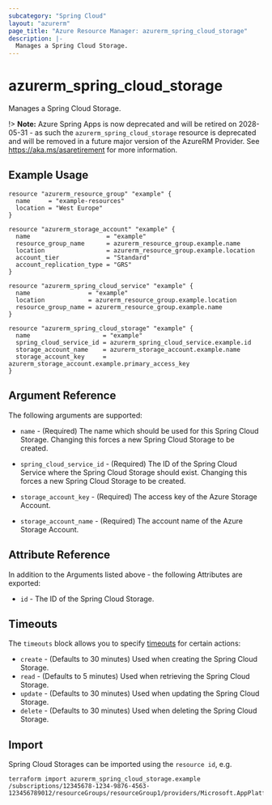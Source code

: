 ```yaml
---
subcategory: "Spring Cloud"
layout: "azurerm"
page_title: "Azure Resource Manager: azurerm_spring_cloud_storage"
description: |-
  Manages a Spring Cloud Storage.
---
```


# azurerm_spring_cloud_storage

Manages a Spring Cloud Storage.

!> **Note:** Azure Spring Apps is now deprecated and will be retired on 2028-05-31 - as such the `azurerm_spring_cloud_storage` resource is deprecated and will be removed in a future major version of the AzureRM Provider. See https://aka.ms/asaretirement for more information.

## Example Usage

```hcl
resource "azurerm_resource_group" "example" {
  name     = "example-resources"
  location = "West Europe"
}

resource "azurerm_storage_account" "example" {
  name                     = "example"
  resource_group_name      = azurerm_resource_group.example.name
  location                 = azurerm_resource_group.example.location
  account_tier             = "Standard"
  account_replication_type = "GRS"
}

resource "azurerm_spring_cloud_service" "example" {
  name                = "example"
  location            = azurerm_resource_group.example.location
  resource_group_name = azurerm_resource_group.example.name
}

resource "azurerm_spring_cloud_storage" "example" {
  name                    = "example"
  spring_cloud_service_id = azurerm_spring_cloud_service.example.id
  storage_account_name    = azurerm_storage_account.example.name
  storage_account_key     = azurerm_storage_account.example.primary_access_key
}
```

## Argument Reference

The following arguments are supported:

* `name` - (Required) The name which should be used for this Spring Cloud Storage. Changing this forces a new Spring Cloud Storage to be created.

* `spring_cloud_service_id` - (Required) The ID of the Spring Cloud Service where the Spring Cloud Storage should exist. Changing this forces a new Spring Cloud Storage to be created.

* `storage_account_key` - (Required) The access key of the Azure Storage Account.

* `storage_account_name` - (Required) The account name of the Azure Storage Account.

## Attribute Reference

In addition to the Arguments listed above - the following Attributes are exported:

* `id` - The ID of the Spring Cloud Storage.

## Timeouts

The `timeouts` block allows you to specify [timeouts](https://developer.hashicorp.com/terraform/language/resources/configure#define-operation-timeouts) for certain actions:

* `create` - (Defaults to 30 minutes) Used when creating the Spring Cloud Storage.
* `read` - (Defaults to 5 minutes) Used when retrieving the Spring Cloud Storage.
* `update` - (Defaults to 30 minutes) Used when updating the Spring Cloud Storage.
* `delete` - (Defaults to 30 minutes) Used when deleting the Spring Cloud Storage.

## Import

Spring Cloud Storages can be imported using the `resource id`, e.g.

```shell
terraform import azurerm_spring_cloud_storage.example /subscriptions/12345678-1234-9876-4563-123456789012/resourceGroups/resourceGroup1/providers/Microsoft.AppPlatform/spring/service1/storages/storage1
```
